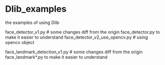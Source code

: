 # Dlib_examples
the examples of using Dlib

face_detector_v1.py             # some changes diff from the origin face_detector.py to make it easier to understand
face_detector_v2_use_opencv.py  # using opencv object


face_landmark_detection_v1.py   # some changes diff from the origin face_landmark*.py to make it easier to understand
